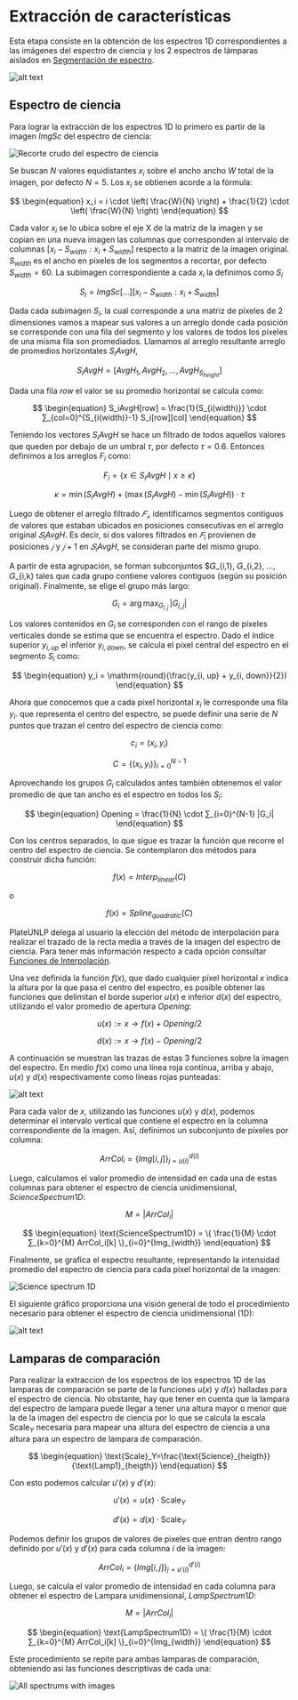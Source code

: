 # Extracción de características

Esta etapa consiste en la obtención de los espectros 1D correspondientes a las imágenes del espectro de ciencia y los 2 espectros de lámparas aislados en [Segmentación de espectro](#segmentación-de-espectro).

![alt text](./FeatureExtraction.png)

## Espectro de ciencia

Para lograr la extracción de los espectros 1D lo primero es partir de la imagen $ImgSc$ del espectro de ciencia:

![Recorte crudo del espectro de ciencia](./Science1.png)

Se buscan $N$ valores equidistantes $x_i$ sobre el ancho ancho $W$ total de la imagen, por defecto $N=5$. Los $x_i$ se obtienen acorde a la fórmula:

$$
\begin{equation}
x_i = i \cdot \left( \frac{W}{N} \right) + \frac{1}{2} \cdot \left( \frac{W}{N} \right)
\end{equation}
$$

Cada valor $x_i$ se lo ubica sobre el eje X de la matriz de la imagen y se copian en una nueva imagen las columnas que corresponden al intervalo de columnas $[x_i - S_{width}: x_i + S_{width}]$ respecto a la matriz de la imagen original. $S_{width}$ es el ancho en pixeles de los segmentos a recortar, por defecto $S_{width}=60$. La subimagen correspondiente a cada $x_i$ la definimos como $S_i$

$$
\begin{equation}
S_i = ImgSc[...][ x_i - S_{width} : x_i + S_{width}]
\end{equation}
$$

Dada cada subimagen $S_i$, la cual corresponde a una matriz de píxeles de 2 dimensiones vamos a mapear sus valores a un arreglo donde cada posición se corresponde con una fila del segmento y los valores de todos los pixeles de una misma fila son promediados. Llamamos al arreglo resultante arreglo de promedios horizontales $S_iAvgH$,

$$
\begin{equation}
S_iAvgH = [AvgH_{1}, AvgH_{2}, ..., AvgH_{S_{height}}]
\end{equation}
$$

Dada una fila $row$ el valor se su promedio horizontal se calcula como:

$$
\begin{equation}
S_iAvgH[row] = \frac{1}{S_{i(width)}} \cdot ∑_{col=0}^{S_{i(width)}-1} S_i[row][col]
\end{equation}
$$

Teniendo los vectores $S_iAvgH$ se hace un filtrado de todos aquellos valores que queden por debajo de un umbral $τ$, por defecto $τ=0.6$. Entonces definimos a los arreglos $F_i$ como:

$$
\begin{equation}
F_i= \{ x \in S_iAvgH \mid x \geq κ \}
\end{equation}
$$

$$
\begin{equation}
κ = \min(S_iAvgH) + (\max(S_iAvgH) - \min(S_iAvgH)) \cdot \tau
\end{equation}
$$

Luego de obtener el arreglo filtrado $𝐹_𝑖$, identificamos segmentos contiguos de valores que estaban ubicados en posiciones consecutivas en el arreglo original $𝑆_iAvgH$. Es decir, si dos valores filtrados en $𝐹_i$ provienen de posiciones $𝑗$ y $𝑗+1$ en $𝑆_iAvgH$, se consideran parte del mismo grupo.

A partir de esta agrupación, se forman subconjuntos $𝐺_{i,1}, 𝐺_{i,2}, ..., 𝐺_{i,k} tales que cada grupo contiene valores contiguos (según su posición original). Finalmente, se elige el grupo más largo:

$$
\begin{equation}
G_i = \arg\max_{G_{i,j}} \, |G_{i,j}|
\end{equation}
$$

Los valores contenidos en $G_i$ se corresponden con el rango de píxeles verticales donde se estima que se encuentra el espectro. Dado el índice superior $y_{i, up}$ el inferior $y_{i, down}$, se calcula el píxel central del espectro en el segmento $S_i$ como:

$$
\begin{equation}
y_i = \mathrm{round}(\frac{y_{i, up} + y_{i, down}}{2})
\end{equation}
$$

Ahora que conocemos que a cada píxel horizontal $x_i$ le corresponde una fila $y_i$. que representa el centro del espectro, se puede definir una serie de $N$ puntos que trazan el centro del espectro de ciencia como:

$$
\begin{equation}
c_{i} = (x_i, y_i)
\end{equation}
$$

$$
\begin{equation}
C = \{(x_i, y_i)\}_{i=0}^{N-1}
\end{equation}
$$

Aprovechando los grupos $G_i$ calculados antes también obtenemos el valor promedio de que tan ancho es el espectro en todos los $S_i$:

$$
\begin{equation}
Opening = \frac{1}{N} \cdot ∑_{i=0}^{N-1} |G_i|
\end{equation}
$$

Con los centros separados, lo que sigue es trazar la función que recorre el centro del espectro de ciencia. Se contemplaron dos métodos para construir dicha función:

$$
\begin{equation}
f(x) = Interp_{linear}(C)
\end{equation}
$$

o

$$
\begin{equation}
f(x) = Spline_{quadratic}(C)
\end{equation}
$$

PlateUNLP delega al usuario la elección del método de interpolación para realizar el trazado de la recta media a través de la imagen del espectro de ciencia. Para tener más información respecto a cada opción consultar [Funciones de Interpolación](../interpolation-functions/index.md).

Una vez definida la función $f(x)$, que dado cualquier píxel horizontal $x$ indica la altura por la que pasa el centro del espectro, es posible obtener las funciones que delimitan el borde superior $u(x)$ e inferior $d(x)$ del espectro, utilizando el valor promedio de apertura $Opening$:

$$
\begin{equation}
u(x) := x → f(x) + Opening / 2
\end{equation}
$$


$$
\begin{equation}
d(x) := x → f(x) - Opening / 2
\end{equation}
$$

A continuación se muestran las trazas de estas 3 funciones sobre la imagen del espectro. En medio $f(x)$ como una línea roja continua, arriba y abajo, $u(x)$ y $d(x)$ respectivamente como líneas rojas punteadas:

![alt text](./ScienceConTrazas.png)

Para cada valor de $x$, utilizando las funciones $u(x)$ y $d(x)$, podemos determinar el intervalo vertical que contiene el espectro en la columna correspondiente de la imagen. Así, definimos un subconjunto de píxeles por columna:

$$
\begin{equation}
ArrCol_i = \{ Img[i,j] \}_{j=u(i)}^{d(i)}
\end{equation}
$$

Luego, calculamos el valor promedio de intensidad en cada una de estas columnas para obtener el espectro de ciencia unidimensional, $ScienceSpectrum1D$:

$$
\begin{equation}
M = |ArrCol_i|
\end{equation}
$$

$$
\begin{equation}
\text{ScienceSpectrum1D} = \{ \frac{1}{M} \cdot ∑_{k=0}^{M} ArrCol_i[k] \}_{i=0}^{Img_{width}}
\end{equation}
$$

Finalmente, se grafica el espectro resultante, representando la intensidad promedio del espectro de ciencia para cada píxel horizontal de la imagen:

![Science spectrum 1D](./ScienceSpectrum1D.png)

El siguiente gráfico proporciona una visión general de todo el procedimiento necesario para obtener el espectro de ciencia unidimensional (1D):

![alt text](./TotalProcessScience1D.png)

## Lamparas de comparación

Para realizar la extraccion de los espectros de los espectros 1D de las lamparas de comparación se parte de la funciones $u(x)$ y $d(x)$ halladas para el espectro de ciencia. No obstante, hay que tener en cuenta que la lampara del espectro de lampara puede llegar a tener una altura mayor o menor que la de la imagen del espectro de ciencia por lo que se calcula la escala $\text{Scale}_Y$ necesaria para mapear una altura del espectro de ciencia a una altura para un espectro de lampara de comparación.

$$
\begin{equation}
\text{Scale}_Y=\frac{\text{Science}_{heigth}}{\text{Lamp1}_{heigth}}
\end{equation}
$$

Con esto podemos calcular $u'(x)$ y $d'(x)$:

$$
\begin{equation}
u'(x) = u(x) \cdot \text{Scale}_Y
\end{equation}
$$

$$
\begin{equation}
d'(x)= d(x) \cdot \text{Scale}_Y
\end{equation}
$$

Podemos definir los grupos de valores de pixeles que entran dentro rango definido por $u'(x)$ y $d'(x)$ para cada columna $i$ de la imagen:

$$
\begin{equation}
ArrCol_i = \{ Img[i,j] \}_{j=u'(i)}^{d'(i)}
\end{equation}
$$

Luego, se calcula el valor promedio de intensidad en cada columna para obtener el espectro de Lampara unidimensional, $LampSpectrum1D$:

$$
\begin{equation}
M = |ArrCol_i|
\end{equation}
$$

$$
\begin{equation}
\text{LampSpectrum1D} = \{ \frac{1}{M} \cdot ∑_{k=0}^{M} ArrCol_i[k] \}_{i=0}^{Img_{width}}
\end{equation}
$$

Este procedimiento se repite para ambas lamparas de comparación, obteniendo asi las funciones descriptivas de cada una:

![All spectrums with images](./Spectrums1D.png)
